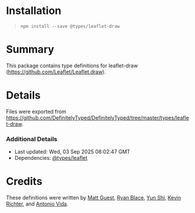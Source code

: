 # Installation
> `npm install --save @types/leaflet-draw`

# Summary
This package contains type definitions for leaflet-draw (https://github.com/Leaflet/Leaflet.draw).

# Details
Files were exported from https://github.com/DefinitelyTyped/DefinitelyTyped/tree/master/types/leaflet-draw.

### Additional Details
 * Last updated: Wed, 03 Sep 2025 08:02:47 GMT
 * Dependencies: [@types/leaflet](https://npmjs.com/package/@types/leaflet)

# Credits
These definitions were written by [Matt Guest](https://github.com/matt-guest), [Ryan Blace](https://github.com/reblace), [Yun Shi](https://github.com/YunS-Stacy), [Kevin Richter](https://github.com/beschoenen), and [Antonio Vida](https://github.com/antoniovlx).
